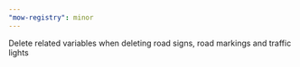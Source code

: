 ```yaml
---
"mow-registry": minor
---
```


Delete related variables when deleting road signs, road markings and traffic lights
